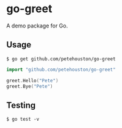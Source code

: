 # go-greet

A demo package for Go.

## Usage

```
$ go get github.com/petehouston/go-greet
```

```go
import "github.com/petehouston/go-greet"

greet.Hello("Pete")
greet.Bye("Pete")
```

## Testing

```
$ go test -v
```